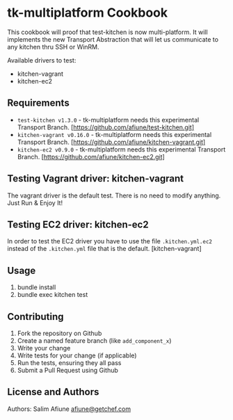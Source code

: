 tk-multiplatform Cookbook
===================
This cookbook will proof that test-kitchen is now multi-platform. It will implements the new Transport Abstraction that will let us communicate to any kitchen thru SSH or WinRM.

Available drivers to test:
* kitchen-vagrant
* kitchen-ec2

Requirements
------------
- `test-kitchen v1.3.0` - tk-multiplatform needs this experimental Transport Branch. [https://github.com/afiune/test-kitchen.git]
- `kitchen-vagrant v0.16.0` - tk-multiplatform needs this experimental Transport Branch. [https://github.com/afiune/kitchen-vagrant.git]
- `kitchen-ec2 v0.9.0` - tk-multiplatform needs this experimental Transport Branch. [https://github.com/afiune/kitchen-ec2.git]

Testing Vagrant driver: kitchen-vagrant
------------
The vagrant driver is the default test. There is no need to modify anything. Just Run & Enjoy It! 

Testing EC2 driver: kitchen-ec2
------------
In order to test the EC2 driver you have to use the file `.kitchen.yml.ec2` instead of the `.kitchen.yml` file that is the default. [kitchen-vagrant]

Usage
-----
1. bundle install 
2. bundle exec kitchen test

Contributing
------------
1. Fork the repository on Github
2. Create a named feature branch (like `add_component_x`)
3. Write your change
4. Write tests for your change (if applicable)
5. Run the tests, ensuring they all pass
6. Submit a Pull Request using Github

License and Authors
-------------------
Authors: Salim Afiune <afiune@getchef.com>
